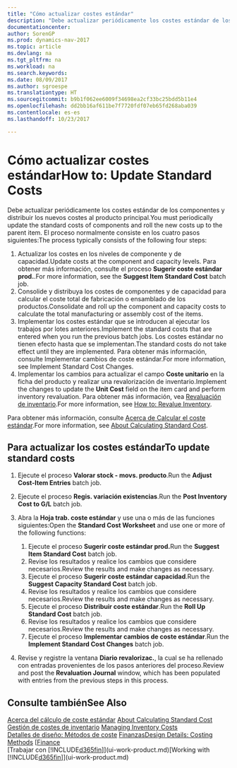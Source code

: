 ```yaml
---
title: "Cómo actualizar costes estándar"
description: "Debe actualizar periódicamente los costes estándar de los componentes y distribuir los nuevos costes al producto principal."
documentationcenter: 
author: SorenGP
ms.prod: dynamics-nav-2017
ms.topic: article
ms.devlang: na
ms.tgt_pltfrm: na
ms.workload: na
ms.search.keywords: 
ms.date: 08/09/2017
ms.author: sgroespe
ms.translationtype: HT
ms.sourcegitcommit: b9b1f062ee6009f34698ea2cf33bc25bdd5b11e4
ms.openlocfilehash: dd2bb16af611be7f7720fdf07eb65fd268aba039
ms.contentlocale: es-es
ms.lasthandoff: 10/23/2017

---
```

# <a name="how-to-update-standard-costs"></a><span data-ttu-id="116ac-103">Cómo actualizar costes estándar</span><span class="sxs-lookup"><span data-stu-id="116ac-103">How to: Update Standard Costs</span></span>
<span data-ttu-id="116ac-104">Debe actualizar periódicamente los costes estándar de los componentes y distribuir los nuevos costes al producto principal.</span><span class="sxs-lookup"><span data-stu-id="116ac-104">You must periodically update the standard costs of components and roll the new costs up to the parent item.</span></span> <span data-ttu-id="116ac-105">El proceso normalmente consiste en los cuatro pasos siguientes:</span><span class="sxs-lookup"><span data-stu-id="116ac-105">The process typically consists of the following four steps:</span></span>  

1.  <span data-ttu-id="116ac-106">Actualizar los costes en los niveles de componente y de capacidad.</span><span class="sxs-lookup"><span data-stu-id="116ac-106">Update costs at the component and capacity levels.</span></span> <span data-ttu-id="116ac-107">Para obtener más información, consulte el proceso **Sugerir coste estándar prod.**.</span><span class="sxs-lookup"><span data-stu-id="116ac-107">For more information, see the **Suggest Item Standard Cost** batch job.</span></span>  
2.  <span data-ttu-id="116ac-108">Consolide y distribuya los costes de componentes y de capacidad para calcular el coste total de fabricación o ensamblado de los productos.</span><span class="sxs-lookup"><span data-stu-id="116ac-108">Consolidate and roll up the component and capacity costs to calculate the total manufacturing or assembly cost of the items.</span></span>  
3.  <span data-ttu-id="116ac-109">Implementar los costes estándar que se introducen al ejecutar los trabajos por lotes anteriores.</span><span class="sxs-lookup"><span data-stu-id="116ac-109">Implement the standard costs that are entered when you run the previous batch jobs.</span></span> <span data-ttu-id="116ac-110">Los costes estándar no tienen efecto hasta que se implementan.</span><span class="sxs-lookup"><span data-stu-id="116ac-110">The standard costs do not take effect until they are implemented.</span></span> <span data-ttu-id="116ac-111">Para obtener más información, consulte Implementar cambios de coste estándar.</span><span class="sxs-lookup"><span data-stu-id="116ac-111">For more information, see Implement Standard Cost Changes.</span></span>  
4.  <span data-ttu-id="116ac-112">Implementar los cambios para actualizar el campo **Coste unitario** en la ficha del producto y realizar una revalorización de inventario.</span><span class="sxs-lookup"><span data-stu-id="116ac-112">Implement the changes to update the **Unit Cost** field on the item card and perform inventory revaluation.</span></span> <span data-ttu-id="116ac-113">Para obtener más información, vea [Revaluación de inventario](inventory-how-revalue-inventory.md).</span><span class="sxs-lookup"><span data-stu-id="116ac-113">For more information, see [How to: Revalue Inventory](inventory-how-revalue-inventory.md).</span></span>  

<span data-ttu-id="116ac-114">Para obtener más información, consulte [Acerca de Calcular el coste estándar](finance-about-calculating-standard-cost.md).</span><span class="sxs-lookup"><span data-stu-id="116ac-114">For more information, see [About Calculating Standard Cost](finance-about-calculating-standard-cost.md).</span></span>  
## <a name="to-update-standard-costs"></a><span data-ttu-id="116ac-115">Para actualizar los costes estándar</span><span class="sxs-lookup"><span data-stu-id="116ac-115">To update standard costs</span></span>  
1.  <span data-ttu-id="116ac-116">Ejecute el proceso **Valorar stock - movs. producto**.</span><span class="sxs-lookup"><span data-stu-id="116ac-116">Run the **Adjust Cost-Item Entries** batch job.</span></span>  
2.  <span data-ttu-id="116ac-117">Ejecute el proceso **Regis. variación existencias**.</span><span class="sxs-lookup"><span data-stu-id="116ac-117">Run the **Post Inventory Cost to G/L** batch job.</span></span>  
3.  <span data-ttu-id="116ac-118">Abra la **Hoja trab. coste estándar** y use una o más de las funciones siguientes:</span><span class="sxs-lookup"><span data-stu-id="116ac-118">Open the **Standard Cost Worksheet** and use one or more of the following functions:</span></span>  

    1.  <span data-ttu-id="116ac-119">Ejecute el proceso **Sugerir coste estándar prod.**</span><span class="sxs-lookup"><span data-stu-id="116ac-119">Run the **Suggest Item Standard Cost** batch job.</span></span>  
    2.  <span data-ttu-id="116ac-120">Revise los resultados y realice los cambios que considere necesarios.</span><span class="sxs-lookup"><span data-stu-id="116ac-120">Review the results and make changes as necessary.</span></span>  
    3.  <span data-ttu-id="116ac-121">Ejecute el proceso **Sugerir coste estándar capacidad**.</span><span class="sxs-lookup"><span data-stu-id="116ac-121">Run the **Suggest Capacity Standard Cost** batch job.</span></span>  
    4.  <span data-ttu-id="116ac-122">Revise los resultados y realice los cambios que considere necesarios.</span><span class="sxs-lookup"><span data-stu-id="116ac-122">Review the results and make changes as necessary.</span></span>
    5. <span data-ttu-id="116ac-123">Ejecute el proceso **Distribuir coste estándar**.</span><span class="sxs-lookup"><span data-stu-id="116ac-123">Run the **Roll Up Standard Cost** batch job.</span></span>
    6.  <span data-ttu-id="116ac-124">Revise los resultados y realice los cambios que considere necesarios.</span><span class="sxs-lookup"><span data-stu-id="116ac-124">Review the results and make changes as necessary.</span></span>
    7.  <span data-ttu-id="116ac-125">Ejecute el proceso **Implementar cambios de coste estándar**.</span><span class="sxs-lookup"><span data-stu-id="116ac-125">Run the **Implement Standard Cost Changes** batch job.</span></span>  
4.  <span data-ttu-id="116ac-126">Revise y registre la ventana **Diario revalorizac.**, la cual se ha rellenado con entradas provenientes de los pasos anteriores del proceso.</span><span class="sxs-lookup"><span data-stu-id="116ac-126">Review and post the **Revaluation Journal** window, which has been populated with entries from the previous steps in this process.</span></span>  

## <a name="see-also"></a><span data-ttu-id="116ac-127">Consulte también</span><span class="sxs-lookup"><span data-stu-id="116ac-127">See Also</span></span>  
 <span data-ttu-id="116ac-128">[Acerca del cálculo de coste estándar](finance-about-calculating-standard-cost.md) </span><span class="sxs-lookup"><span data-stu-id="116ac-128">[About Calculating Standard Cost](finance-about-calculating-standard-cost.md) </span></span>  
 <span data-ttu-id="116ac-129">[Gestión de costes de inventario](finance-manage-inventory-costs.md) </span><span class="sxs-lookup"><span data-stu-id="116ac-129">[Managing Inventory Costs](finance-manage-inventory-costs.md) </span></span>  
 <span data-ttu-id="116ac-130">[Detalles de diseño: Métodos de coste](design-details-costing-methods.md) [Finanzas](finance.md)</span><span class="sxs-lookup"><span data-stu-id="116ac-130">[Design Details: Costing Methods](design-details-costing-methods.md) [[Finance](finance.md)</span></span>  
 <span data-ttu-id="116ac-131">[Trabajar con [!INCLUDE[d365fin](includes/d365fin_md.md)]](ui-work-product.md)</span><span class="sxs-lookup"><span data-stu-id="116ac-131">[Working with [!INCLUDE[d365fin](includes/d365fin_md.md)]](ui-work-product.md)</span></span>  

